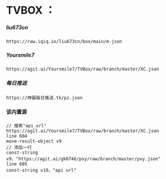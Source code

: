# TVBOX ：

##### liu673cn
```sh
https://raw.iqiq.io/liu673cn/box/main/m.json
```
##### Yoursmile7
```sh
https://agit.ai/Yoursmile7/TVBox/raw/branch/master/XC.json
```
##### 每日推送
```sh
https://神器每日推送.tk/pz.json
```

#### 该内置源
```
// 搜素"api_url"
https://agit.ai/Yoursmile7/TVBox/raw/branch/master/XC.json
line 604
move-result-object v9
// 添加一行
const-string v9，"https://agit.ai/gk0746/pxy/raw/branch/master/pxy.json"
line 605
const-string v10，"api url"
```
